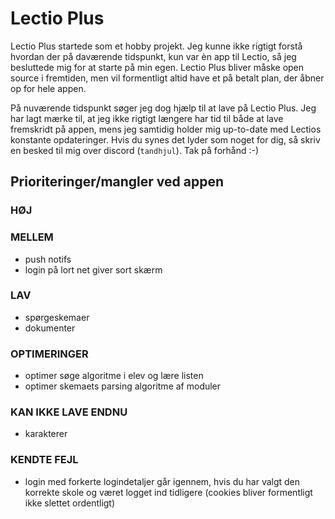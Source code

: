 # Lectio Plus
Lectio Plus startede som et hobby projekt. Jeg kunne ikke rigtigt forstå hvordan der på daværende tidspunkt, kun var èn app til Lectio, så jeg besluttede mig for at starte på min egen. Lectio Plus bliver måske open source i fremtiden, men vil formentligt altid have et på betalt plan, der åbner op for hele appen. 

På nuværende tidspunkt søger jeg dog hjælp til at lave på Lectio Plus. Jeg har lagt mærke til, at jeg ikke rigtigt længere har tid til både at lave fremskridt på appen, mens jeg samtidig holder mig up-to-date med Lectios konstante opdateringer. Hvis du synes det lyder som noget for dig, så skriv en besked til mig over discord (`tandhjul`). Tak på forhånd :-)

## Prioriteringer/mangler ved appen

### __HØJ__

### __MELLEM__
- push notifs
- login på lort net giver sort skærm

### __LAV__
- spørgeskemaer
- dokumenter

### __OPTIMERINGER__
- optimer søge algoritme i elev og lære listen
- optimer skemaets parsing algoritme af moduler

### __KAN IKKE LAVE ENDNU__
- karakterer

### __KENDTE FEJL__
- login med forkerte logindetaljer går igennem, hvis du har valgt den korrekte skole og været logget ind tidligere (cookies bliver formentligt ikke slettet ordentligt)